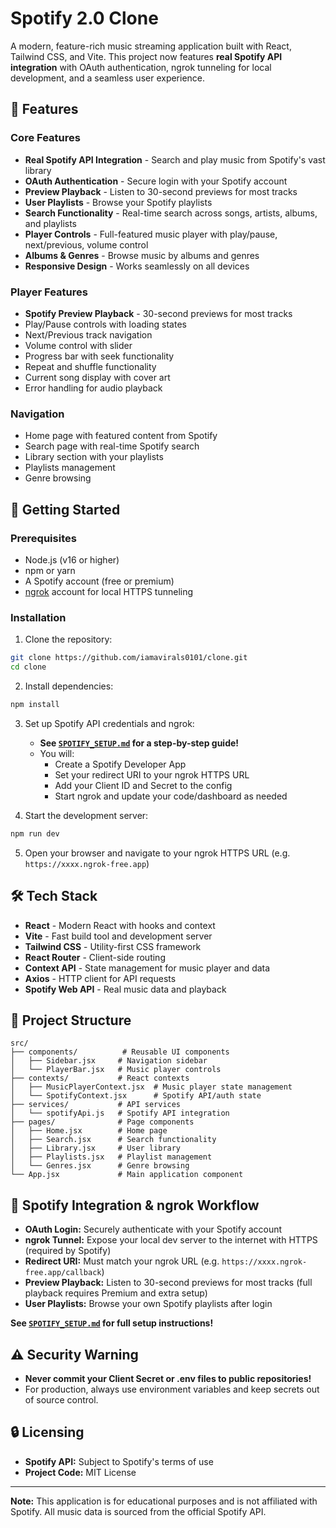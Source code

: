 # Spotify 2.0 Clone

A modern, feature-rich music streaming application built with React, Tailwind CSS, and Vite. This project now features **real Spotify API integration** with OAuth authentication, ngrok tunneling for local development, and a seamless user experience.

## 🎵 Features

### Core Features
- **Real Spotify API Integration** - Search and play music from Spotify's vast library
- **OAuth Authentication** - Secure login with your Spotify account
- **Preview Playback** - Listen to 30-second previews for most tracks
- **User Playlists** - Browse your Spotify playlists
- **Search Functionality** - Real-time search across songs, artists, albums, and playlists
- **Player Controls** - Full-featured music player with play/pause, next/previous, volume control
- **Albums & Genres** - Browse music by albums and genres
- **Responsive Design** - Works seamlessly on all devices

### Player Features
- **Spotify Preview Playback** - 30-second previews for most tracks
- Play/Pause controls with loading states
- Next/Previous track navigation
- Volume control with slider
- Progress bar with seek functionality
- Repeat and shuffle functionality
- Current song display with cover art
- Error handling for audio playback

### Navigation
- Home page with featured content from Spotify
- Search page with real-time Spotify search
- Library section with your playlists
- Playlists management
- Genre browsing

## 🚀 Getting Started

### Prerequisites
- Node.js (v16 or higher)
- npm or yarn
- A Spotify account (free or premium)
- [ngrok](https://ngrok.com/) account for local HTTPS tunneling

### Installation

1. Clone the repository:
```bash
git clone https://github.com/iamavirals0101/clone.git
cd clone
```

2. Install dependencies:
```bash
npm install
```

3. Set up Spotify API credentials and ngrok:
   - **See [`SPOTIFY_SETUP.md`](./SPOTIFY_SETUP.md) for a step-by-step guide!**
   - You will:
     - Create a Spotify Developer App
     - Set your redirect URI to your ngrok HTTPS URL
     - Add your Client ID and Secret to the config
     - Start ngrok and update your code/dashboard as needed

4. Start the development server:
```bash
npm run dev
```

5. Open your browser and navigate to your ngrok HTTPS URL (e.g. `https://xxxx.ngrok-free.app`)

## 🛠️ Tech Stack

- **React** - Modern React with hooks and context
- **Vite** - Fast build tool and development server
- **Tailwind CSS** - Utility-first CSS framework
- **React Router** - Client-side routing
- **Context API** - State management for music player and data
- **Axios** - HTTP client for API requests
- **Spotify Web API** - Real music data and playback

## 📁 Project Structure

```
src/
├── components/          # Reusable UI components
│   ├── Sidebar.jsx     # Navigation sidebar
│   └── PlayerBar.jsx   # Music player controls
├── contexts/           # React contexts
│   ├── MusicPlayerContext.jsx  # Music player state management
│   └── SpotifyContext.jsx      # Spotify API/auth state
├── services/           # API services
│   └── spotifyApi.js   # Spotify API integration
├── pages/              # Page components
│   ├── Home.jsx        # Home page
│   ├── Search.jsx      # Search functionality
│   ├── Library.jsx     # User library
│   ├── Playlists.jsx   # Playlist management
│   └── Genres.jsx      # Genre browsing
└── App.jsx             # Main application component
```

## 📝 Spotify Integration & ngrok Workflow

- **OAuth Login:** Securely authenticate with your Spotify account
- **ngrok Tunnel:** Expose your local dev server to the internet with HTTPS (required by Spotify)
- **Redirect URI:** Must match your ngrok URL (e.g. `https://xxxx.ngrok-free.app/callback`)
- **Preview Playback:** Listen to 30-second previews for most tracks (full playback requires Premium and extra setup)
- **User Playlists:** Browse your own Spotify playlists after login

**See [`SPOTIFY_SETUP.md`](./SPOTIFY_SETUP.md) for full setup instructions!**

## ⚠️ Security Warning
- **Never commit your Client Secret or .env files to public repositories!**
- For production, always use environment variables and keep secrets out of source control.

## 🔒 Licensing
- **Spotify API:** Subject to Spotify's terms of use
- **Project Code:** MIT License

---

**Note:** This application is for educational purposes and is not affiliated with Spotify. All music data is sourced from the official Spotify API.
